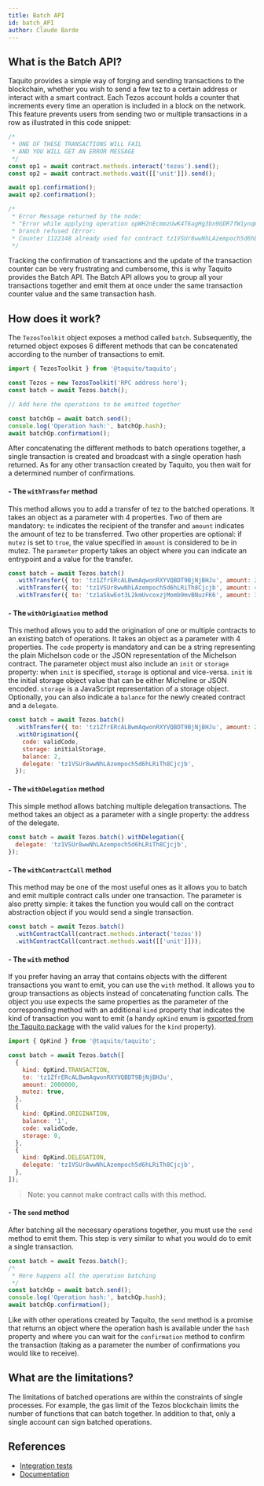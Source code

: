 ```yaml
---
title: Batch API
id: batch_API
author: Claude Barde
---
```


## What is the Batch API?

Taquito provides a simple way of forging and sending transactions to the blockchain, whether you wish to send a few tez to a certain address or interact with a smart contract. Each Tezos account holds a counter that increments every time an operation is included in a block on the network. This feature prevents users from sending two or multiple transactions in a row as illustrated in this code snippet:

```js
/*
 * ONE OF THESE TRANSACTIONS WILL FAIL
 * AND YOU WILL GET AN ERROR MESSAGE
 */
const op1 = await contract.methods.interact('tezos').send();
const op2 = await contract.methods.wait([['unit']]).send();

await op1.confirmation();
await op2.confirmation();

/*
 * Error Message returned by the node:
 * "Error while applying operation opWH2nEcmmzUwK4T6agHg3bn9GDR7fW1ynqWL58AVRAb7aZFciD:
 * branch refused (Error:
 * Counter 1122148 already used for contract tz1VSUr8wwNhLAzempoch5d6hLRiTh8Cjcjb (expected 1122149))"
 */
```

Tracking the confirmation of transactions and the update of the transaction counter can be very frustrating and cumbersome, this is why Taquito provides the Batch API. The Batch API allows you to group all your transactions together and emit them at once under the same transaction counter value and the same transaction hash.

## How does it work?

The `TezosToolkit` object exposes a method called `batch`. Subsequently, the returned object exposes 6 different methods that can be concatenated according to the number of transactions to emit.

```js
import { TezosToolkit } from '@taquito/taquito';

const Tezos = new TezosToolkit('RPC address here');
const batch = await Tezos.batch();

// Add here the operations to be emitted together

const batchOp = await batch.send();
console.log('Operation hash:', batchOp.hash);
await batchOp.confirmation();
```

After concatenating the different methods to batch operations together, a single transaction is created and broadcast with a single operation hash returned. As for any other transaction created by Taquito, you then wait for a determined number of confirmations.

#### - The `withTransfer` method

This method allows you to add a transfer of tez to the batched operations. It takes an object as a parameter with 4 properties. Two of them are mandatory: `to` indicates the recipient of the transfer and `amount` indicates the amount of tez to be transferred. Two other properties are optional: if `mutez` is set to `true`, the value specified in `amount` is considered to be in mutez. The `parameter` property takes an object where you can indicate an entrypoint and a value for the transfer.

```js
const batch = await Tezos.batch()
  .withTransfer({ to: 'tz1ZfrERcALBwmAqwonRXYVQBDT9BjNjBHJu', amount: 2 })
  .withTransfer({ to: 'tz1VSUr8wwNhLAzempoch5d6hLRiTh8Cjcjb', amount: 4000000, mutez: true })
  .withTransfer({ to: 'tz1aSkwEot3L2kmUvcoxzjMomb9mvBNuzFK6', amount: 3 });
```

#### - The `withOrigination` method

This method allows you to add the origination of one or multiple contracts to an existing batch of operations. It takes an object as a parameter with 4 properties. The `code` property is mandatory and can be a string representing the plain Michelson code or the JSON representation of the Michelson contract. The parameter object must also include an `init` or `storage` property: when `init` is specified, `storage` is optional and vice-versa. `init` is the initial storage object value that can be either Micheline or JSON encoded. `storage` is a JavaScript representation of a storage object. Optionally, you can also indicate a `balance` for the newly created contract and a `delegate`.

```js
const batch = await Tezos.batch()
  .withTransfer({ to: 'tz1ZfrERcALBwmAqwonRXYVQBDT9BjNjBHJu', amount: 2 })
  .withOrigination({
    code: validCode,
    storage: initialStorage,
    balance: 2,
    delegate: 'tz1VSUr8wwNhLAzempoch5d6hLRiTh8Cjcjb',
  });
```

#### - The `withDelegation` method

This simple method allows batching multiple delegation transactions. The method takes an object as a parameter with a single property: the address of the delegate.

```js
const batch = await Tezos.batch().withDelegation({
  delegate: 'tz1VSUr8wwNhLAzempoch5d6hLRiTh8Cjcjb',
});
```

#### - The `withContractCall` method

This method may be one of the most useful ones as it allows you to batch and emit multiple contract calls under one transaction. The parameter is also pretty simple: it takes the function you would call on the contract abstraction object if you would send a single transaction.

```js
const batch = await Tezos.batch()
  .withContractCall(contract.methods.interact('tezos'))
  .withContractCall(contract.methods.wait([['unit']]));
```

#### - The `with` method

If you prefer having an array that contains objects with the different transactions you want to emit, you can use the `with` method. It allows you to group transactions as objects instead of concatenating function calls. The object you use expects the same properties as the parameter of the corresponding method with an additional `kind` property that indicates the kind of transaction you want to emit (a handy `opKind` enum is [exported from the Taquito package](https://github.com/ecadlabs/taquito/blob/master/packages/taquito-rpc/src/opkind.ts) with the valid values for the `kind` property).

```js
import { OpKind } from '@taquito/taquito';

const batch = await Tezos.batch([
  {
    kind: OpKind.TRANSACTION,
    to: 'tz1ZfrERcALBwmAqwonRXYVQBDT9BjNjBHJu',
    amount: 2000000,
    mutez: true,
  },
  {
    kind: OpKind.ORIGINATION,
    balance: '1',
    code: validCode,
    storage: 0,
  },
  {
    kind: OpKind.DELEGATION,
    delegate: 'tz1VSUr8wwNhLAzempoch5d6hLRiTh8Cjcjb',
  },
]);
```

> Note: you cannot make contract calls with this method.

#### - The `send` method

After batching all the necessary operations together, you must use the `send` method to emit them. This step is very similar to what you would do to emit a single transaction.

```js
const batch = await Tezos.batch();
/*
 * Here happens all the operation batching
 */
const batchOp = await batch.send();
console.log('Operation hash:', batchOp.hash);
await batchOp.confirmation();
```

Like with other operations created by Taquito, the `send` method is a promise that returns an object where the operation hash is available under the `hash` property and where you can wait for the `confirmation` method to confirm the transaction (taking as a parameter the number of confirmations you would like to receive).

## What are the limitations?

The limitations of batched operations are within the constraints of single processes. For example, the gas limit of the Tezos blockchain limits the number of functions that can batch together.
In addition to that, only a single account can sign batched operations.

## References

- [Integration tests](https://github.com/ecadlabs/taquito/blob/master/integration-tests/batch-api.spec.ts)
- [Documentation](https://tezostaquito.io/typedoc/classes/_taquito_taquito.walletoperationbatch-2.html)